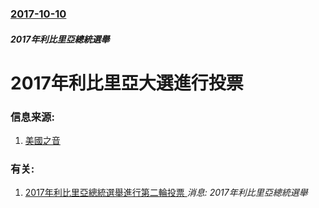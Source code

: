 ### [2017-10-10](/news/2017/10/10/index.md)

##### 2017年利比里亞總統選舉
# 2017年利比里亞大選進行投票 




### 信息来源:

1. [美國之音](https://www.voachinese.com/a/LIBERIA-ELECTIONS/4063828.html)

### 有关:

1. [2017年利比里亞總統選舉進行第二輪投票 ](/zh/news/2017/12/26/2017年利比里亞總統選舉進行第二輪投票.md) _消息: 2017年利比里亞總統選舉_
